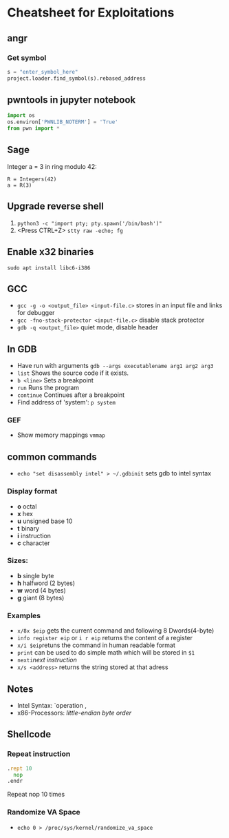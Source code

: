 # Cheatsheet for Exploitations

## angr
### Get symbol
```python
s = "enter_symbol_here"
project.loader.find_symbol(s).rebased_address
```
## pwntools in jupyter notebook
```python
import os
os.environ['PWNLIB_NOTERM'] = 'True'
from pwn import *
```
## Sage
Integer a = 3 in ring modulo 42:
```sage
R = Integers(42)
a = R(3)
```

## Upgrade reverse shell

1. `python3 -c "import pty; pty.spawn('/bin/bash')"`
2. <Press CTRL+Z> `stty raw -echo; fg`

## Enable x32 binaries
`sudo apt install libc6-i386`

## GCC
* `gcc -g -o <output_file> <input-file.c>` stores in an input file and links for debugger
* `gcc -fno-stack-protector <input-file.c>` disable stack protector 
* `gdb -q <output_file>` quiet mode, disable header

## In GDB
* Have run with arguments `gdb --args executablename arg1 arg2 arg3`
* `list` Shows the source code if it exists.
* `b <line>` Sets a breakpoint
* `run` Runs the program
* `continue` Continues after a breakpoint
* Find address of 'system': `p system`
### GEF
* Show memory mappings `vmmap`

## common commands
* `echo "set disassembly intel" > ~/.gdbinit` sets gdb to intel syntax

### Display format

* **o** octal
* **x** hex
* **u** unsigned base 10
* **t** binary
* **i** instruction
* **c** character
### Sizes:
* **b** single byte
* **h** halfword (2 bytes)
* **w** word (4 bytes)
* **g** giant (8 bytes)

### Examples
* `x/8x $eip` gets the current command and following 8 Dwords(4-byte)
* `info register eip` or `i r eip` returns the content of a register
* `x/i $eip`retuns the command in human readable format
* `print` can be used to do simple math which will be stored in `$1`
* `nexti`*next instruction*
* `x/s <address>` returns the string stored at that adress

## Notes
* Intel Syntax: `operation <destination>, <source>
* x86-Processors: *little-endian byte order* 


## Shellcode
### Repeat instruction
```asm 
.rept 10
  nop
.endr
```
Repeat nop 10 times

### Randomize VA Space
* `echo 0 > /proc/sys/kernel/randomize_va_space`



